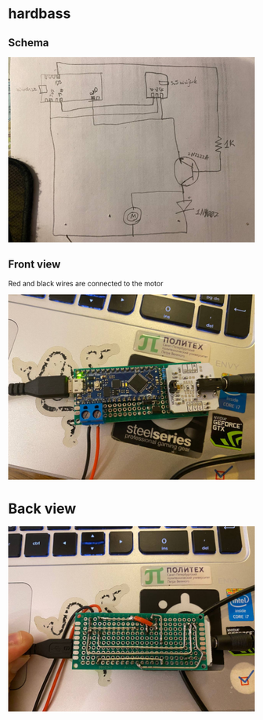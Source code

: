 # hardbass

## Schema

![Schema](https://github.com/6uoMycop/hardbass/blob/main/misc/schema.jpg)

## Front view

Red and black wires are connected to the motor

![Front](https://github.com/6uoMycop/hardbass/blob/main/misc/front.jpg)

# Back view

![Back](https://github.com/6uoMycop/hardbass/blob/main/misc/back.jpg)
